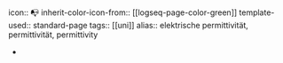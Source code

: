 icon:: 📭
inherit-color-icon-from:: [[logseq-page-color-green]] 
template-used:: standard-page
tags:: [[uni]]
alias:: elektrische permittivität, permittivität, permittivity

-